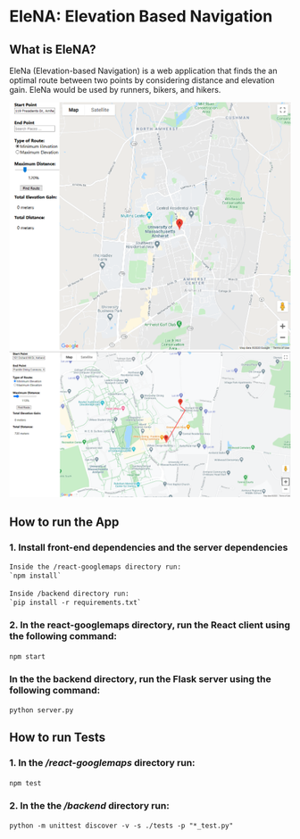 # EleNA: Elevation Based Navigation

## What is EleNA?
EleNa (Elevation-based Navigation) is a web application that finds the an optimal route between two points by considering distance and elevation gain. EleNa would be used by runners, bikers, and hikers.

<img src="static_images/img1.PNG" alt="UI 1" width="1000"/>
<img src="static_images/img2.PNG" alt="UI 2" width="1000"/>

## How to run the App

### 1. Install front-end dependencies and the server dependencies

    Inside the /react-googlemaps directory run:
    `npm install`

    Inside /backend directory run:
    `pip install -r requirements.txt`

### 2. In the **react-googlemaps** directory, run the React client using the following command:

`npm start`

### In the the **backend** directory, run the Flask server using the following command:

`python server.py`

## How to run Tests

### 1. In the */react-googlemaps* directory run:

`npm test` 

### 2. In the the */backend* directory run:

`python -m unittest discover -v -s ./tests -p "*_test.py"` 